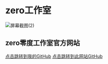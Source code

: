# zero工作室

![屏幕截图(2)](https://user-images.githubusercontent.com/89624840/131179808-b69fe017-c2bc-45a6-bc89-f83803047173.png)

## zero零度工作室官方网站

[点击跳转到我的GitHub](https://github.com/zlc1003)         [点击跳转到此网站GitHub](https://github.com/zlc1003/zero)
